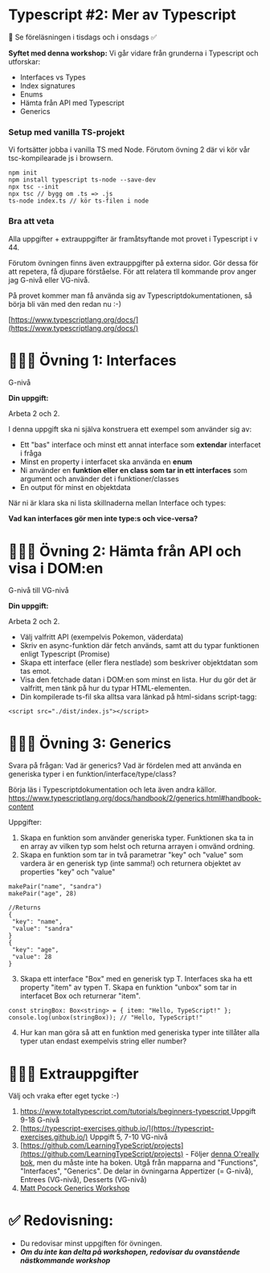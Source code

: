 
# Typescript #2: Mer av Typescript 
👋 Se föreläsningen i tisdags och i onsdags ✅ 

**Syftet med denna workshop:** Vi går vidare från grunderna i Typescript och utforskar:

* Interfaces vs Types
* Index signatures
* Enums
* Hämta från API med Typescript 
* Generics


### Setup med vanilla TS-projekt

Vi fortsätter jobba i vanilla TS med Node. Förutom övning 2 där vi kör vår tsc-kompilearade js i browsern.

```
npm init
npm install typescript ts-node --save-dev
npx tsc --init
npx tsc // bygg om .ts => .js
ts-node index.ts // kör ts-filen i node
```


### Bra att veta

Alla uppgifter + extrauppgifter är framåtsyftande mot provet i Typescript i v 44.

Förutom övningen finns även extrauppgifter på externa sidor. Gör dessa för att repetera, få djupare förståelse. För att relatera tll kommande prov anger jag G-nivå eller VG-nivå.

På provet kommer man få använda sig av Typescriptdokumentationen, så börja bli vän med den redan nu :-)

[https://www.typescriptlang.org/docs/](https://www.typescriptlang.org/docs/)

# 👩🏽‍💻 Övning 1: Interfaces 

G-nivå

**Din uppgift:**

Arbeta 2 och 2.


I denna uppgift ska ni själva konstruera ett exempel som använder sig av:

* Ett "bas" interface och minst ett annat interface som **extendar** interfacet i fråga
* Minst en property i interfacet ska använda en **enum**
* Ni använder en **funktion eller en class som tar in ett interfaces** som argument och använder det i funktioner/classes
* En output för minst en objektdata 

När ni är klara ska ni lista skillnaderna mellan Interface och types: 

**Vad kan interfaces gör men inte type:s och vice-versa?**

# 👩🏽‍💻 Övning 2: Hämta från API och visa i DOM:en 

G-nivå till VG-nivå

**Din uppgift:**

Arbeta 2 och 2.

* Välj valfritt API (exempelvis Pokemon, väderdata)
* Skriv en async-funktion där fetch används, samt att du typar funktionen enligt Typescript (Promise)
* Skapa ett interface (eller flera nestlade) som beskriver objektdatan som tas emot. 
* Visa den fetchade datan i DOM:en som minst en lista. Hur du gör det är valfritt, men tänk på hur du typar HTML-elementen. 
* Din kompilerade ts-fil ska alltsa vara länkad på html-sidans script-tagg:

```<script src="./dist/index.js"></script>```

# 👩🏽‍💻 Övning 3: Generics

Svara på frågan: Vad är generics? Vad är fördelen med att använda en generiska typer i en funktion/interface/type/class?

Börja läs i Typescriptdokumentation och leta även andra källor.
[https://www.typescriptlang.org/docs/handbook/2/generics.html#handbook-content
](https://www.typescriptlang.org/docs/handbook/2/generics.html#handbook-content)

Uppgifter: 

1. Skapa en funktion som använder generiska typer. Funktionen ska ta in en array av vilken typ som helst och returna arrayen i omvänd ordning.
2. Skapa en funktion som tar in två parametrar "key" och "value" som vardera är en generisk typ (inte samma!) och returnera objektet av properties "key" och "value"

 ```
 makePair("name", "sandra")
 makePair("age", 28)
 
 //Returns
 {
  "key": "name",
  "value": "sandra"
} 
{
  "key": "age",
  "value": 28
} 
```
3. Skapa ett interface "Box" med en generisk typ T. Interfaces ska ha ett property "item" av typen T. Skapa en funktion "unbox" som tar in interfacet Box och returnerar "item".

```
const stringBox: Box<string> = { item: "Hello, TypeScript!" };
console.log(unbox(stringBox)); // "Hello, TypeScript!"

```
4. Hur kan man göra så att en funktion med generiska typer inte tillåter alla typer utan endast exempelvis string eller number? 

# 🏃🏽‍♂️ Extrauppgifter

Välj och vraka efter eget tycke :-)


1. [https://www.totaltypescript.com/tutorials/beginners-typescript
  ](https://www.totaltypescript.com/tutorials/beginners-typescript) Uppgift 9-18 G-nivå
2. [https://typescript-exercises.github.io/](https://typescript-exercises.github.io/) Uppgift 5, 7-10 VG-nivå
3. [https://github.com/LearningTypeScript/projects](https://github.com/LearningTypeScript/projects) - Följer [denna O'really bok](https://www.oreilly.com/library/view/learning-typescript/9781098110321/?_gl=1*pv2bzi*_ga*MTgzNjg0Njk0Ny4xNjk1MDMwMDU5*_ga_092EL089CH*MTY5NTIxMjAxOS4yLjEuMTY5NTIxMjIzNS40MS4wLjA.), men du måste inte ha boken. Utgå från mapparna and "Functions", "Interfaces", "Generics". De delar in övningarna Appertizer (= G-nivå), Entrees (VG-nivå), Desserts (VG-nivå)
4. [Matt Pocock Generics Workshop ](https://github.com/total-typescript/typescript-generics-workshop)




# ✅ Redovisning:
* Du redovisar minst uppgiften för övningen. 
* ***Om du inte kan delta på workshopen, redovisar du ovanstående nästkommande workshop***







